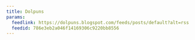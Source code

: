 ```yaml
---
title: Dolpuns
params:
  feedlink: https://dolpuns.blogspot.com/feeds/posts/default?alt=rss
  feedid: 786e3eb2a046f14169306c9220bb8556
---
```

